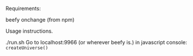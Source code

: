 Requirements:

beefy 
onchange (from npm)

Usage instructions.

./run.sh
Go to localhost:9966 (or wherever beefy is.)
in javascript console:
`createUniverse()`

